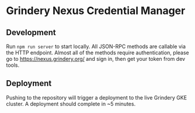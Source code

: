 # Grindery Nexus Credential Manager

## Development

Run `npm run server` to start locally. All JSON-RPC methods are callable via the HTTP endpoint. Almost all of the methods require authentication, please go to https://nexus.grindery.org/ and sign in, then get your token from dev tools.

## Deployment

Pushing to the repository will trigger a deployment to the live Grindery GKE cluster. A deployment should complete in ~5 minutes.